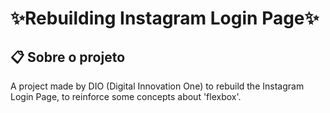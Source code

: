 <h1> ✨Rebuilding Instagram Login Page✨</h1> 

<h2> 📋 Sobre o projeto </h2>
<p> A project made by DIO (Digital Innovation One) to rebuild the Instagram Login Page, to reinforce some concepts about 'flexbox'. </p>

